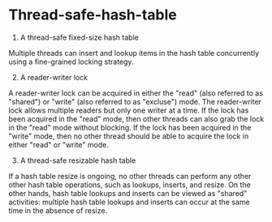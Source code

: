# Thread-safe-hash-table
1. A thread-safe fixed-size hash table 

Multiple threads can insert and lookup items in the hash table concurrently using a fine-grained locking strategy.

2. A reader-writer lock

A reader-writer lock can be acquired in either the "read" (also referred to as "shared") or "write" (also referred to as "excluse") mode. The reader-writer lock allows multiple readers but only one writer at a time. If the lock has been acquired in the "read" mode, then other threads can also grab the lock in the "read" mode without blocking. If the lock has been acquired in the "write" mode, then no other thread should be able to acquire the lock in either "read" or "write" mode.

3. A thread-safe resizable hash table 

If a hash table resize is ongoing, no other threads can perform any other other hash table operations, such as lookups, inserts, and resize. On the other hands, hash table lookups and inserts can be viewed as "shared" activities: multiple hash table lookups and inserts can occur at the same time in the absence of resize.
